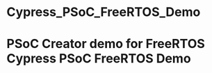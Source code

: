 # Cypress_PSoC_FreeRTOS_Demo
PSoC Creator demo for FreeRTOS
Cypress PSoC FreeRTOS Demo
==========================
